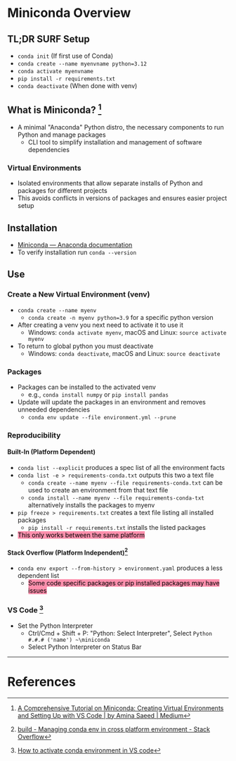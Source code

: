 # Miniconda Overview
## TL;DR SURF Setup
- `conda init` (If first use of Conda)
- `conda create --name myenvname python=3.12`
- `conda activate myenvname`
- `pip install -r requirements.txt`
- `conda deactivate` (When done with venv)
## What is Miniconda? [^1]
- A minimal "Anaconda" Python distro, the necessary components to run Python and manage packages
	- CLI tool to simplify installation and management of software dependencies
### Virtual Environments
- Isolated environments that allow separate installs of Python and packages for different projects
- This avoids conflicts in versions of packages and ensures easier project setup
## Installation
- [Miniconda — Anaconda documentation](https://docs.anaconda.com/miniconda/)
- To verify installation run `conda --version`
## Use
### Create a New Virtual Environment (venv)
- `conda create --name myenv`
	- `conda create -n myenv python=3.9` for a specific python version
- After creating a venv you next need to activate it to use it
	- Windows: `conda activate myenv`, macOS and Linux: `source activate myenv`
- To return to global python you must deactivate
	- Windows: `conda deactivate`, macOS and Linux: `source deactivate`
### Packages
- Packages can be installed to the activated venv
	- e.g., `conda install numpy` or `pip install pandas`
- Update will update the packages in an environment and removes unneeded dependencies
	- `conda env update --file environment.yml --prune`
### Reproducibility
#### Built-In (Platform Dependent)
- `conda list --explicit` produces a spec list of all the environment facts
- `conda list -e > requirements-conda.txt` outputs this two a text file
	- `conda create --name myenv --file requirements-conda.txt` can be used to create an environment from that text file
	- `conda install --name myenv --file requirements-conda-txt` alternatively installs the packages to myenv
- `pip freeze > requirements.txt` creates a text file listing all installed packages
  - `pip install -r requirements.txt` installs the listed packages
- <mark style="background: #FF5582A6;">This only works between the same platform</mark>
#### Stack Overflow (Platform Independent)[^2]
- `conda env export --from-history > environment.yaml` produces a less dependent list
	- <mark style="background: #FF5582A6;">Some code specific packages or pip installed packages may have issues</mark>
### VS Code [^4]
- Set the Python Interpreter
  - Ctrl/Cmd + Shift + P: "Python: Select Interpreter", Select `Python #.#.# ('name') ~\miniconda`
  - Select Python Interpreter on Status Bar

---
# References
[^1]: [A Comprehensive Tutorial on Miniconda: Creating Virtual Environments and Setting Up with VS Code | by Amina Saeed | Medium](https://medium.com/@aminasaeed223/a-comprehensive-tutorial-on-miniconda-creating-virtual-environments-and-setting-up-with-vs-code-f98d22fac8e2)
[^2]: [build - Managing conda env in cross platform environment - Stack Overflow](https://stackoverflow.com/questions/58009732/managing-conda-env-in-cross-platform-environment)
[^3]: [Managing environments — conda 24.7.2.dev75 documentation](https://docs.conda.io/projects/conda/en/latest/user-guide/tasks/manage-environments.html)
[^4]: [How to activate conda environment in VS code](https://medium.com/@udiyosovzon/how-to-activate-conda-environment-in-vs-code-ce599497f20d)